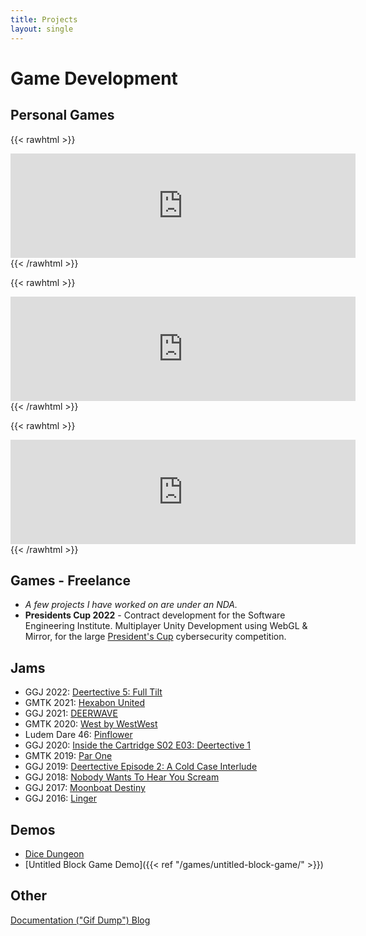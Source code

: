 ```yaml
---
title: Projects
layout: single
---
```

# Game Development

## Personal Games

{{< rawhtml >}}
<iframe src="https://itch.io/embed/265003?linkback=true&amp;dark=true" width="552" height="167" frameborder="0"><a href="https://blooper.itch.io/shadowbright">Shadowbright by Hunter Dyar</a></iframe>
{{< /rawhtml >}}

{{< rawhtml >}}
<iframe src="https://itch.io/embed/393898?dark=true" width="552" height="167" frameborder="0"><a href="https://blooper.itch.io/tiny-hearts">Tiny Hearts by Hunter Dyar</a></iframe>
{{< /rawhtml >}}

{{< rawhtml >}}
<iframe src="https://itch.io/embed/872185?dark=true" width="552" height="167" frameborder="0"><a href="https://blooper.itch.io/pipes">Pipes by Hunter Dyar</a></iframe>
{{< /rawhtml >}}

## Games - Freelance
- *A few projects I have worked on are under an NDA.*
- **Presidents Cup 2022** - Contract development for the Software Engineering Institute. Multiplayer Unity Development using WebGL & Mirror, for the large [President's Cup](https://youtu.be/7-chaYzLmZg) cybersecurity competition.

## Jams
- GGJ 2022: [Deertective 5: Full Tilt](https://blooper.itch.io/deertective-5-full-tilt)
- GMTK 2021: [Hexabon United](https://blooper.itch.io/hexabon-united)
- GGJ 2021: [DEERWAVE](https://em-grossman.itch.io/deerwave)
- GMTK 2020: [West by WestWest](https://blooper.itch.io/west-by-westwest)
- Ludem Dare 46: [Pinflower](https://blooper.itch.io/west-by-westwest)
- GGJ 2020: [Inside the Cartridge S02 E03: Deertective 1](https://globalgamejam.org/2020/games/inside-cartridge-s02-e03-deertective-1-4)
- GMTK 2019: [Par One](https://blooper.itch.io/par-one)
- GGJ 2019: [Deertective Episode 2: A Cold Case Interlude](https://globalgamejam.org/2019/games/deertective-episode-2-cold-case-interlude)
- GGJ 2018: [Nobody Wants To Hear You Scream]()
- GGJ 2017: [Moonboat Destiny](https://globalgamejam.org/2017/games/moonboat-destiny)
- GGJ 2016: [Linger](https://globalgamejam.org/2016/games/linger)

## Demos
- [Dice Dungeon](https://blooper.itch.io/dice-dungeon)
- [Untitled Block Game Demo]({{< ref "/games/untitled-block-game/" >}})

## Other
[Documentation ("Gif Dump") Blog](https://www.tumblr.com/brightlightkeepgoing)

